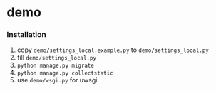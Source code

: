 # demo

### Installation
1. copy `demo/settings_local.example.py` to `demo/settings_local.py`
2. fill `demo/settings_local.py`
3. `python manage.py migrate`
4. `python manage.py collectstatic`
5. use `demo/wsgi.py` for uwsgi
